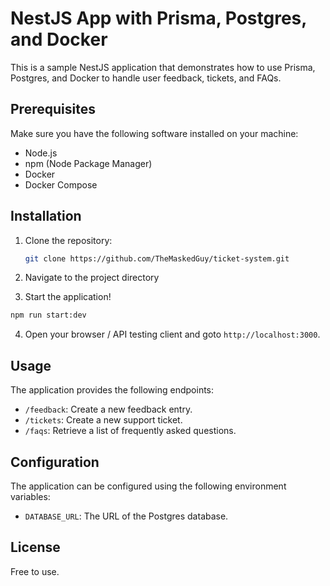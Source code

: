 # NestJS App with Prisma, Postgres, and Docker

This is a sample NestJS application that demonstrates how to use Prisma, Postgres, and Docker to handle user feedback, tickets, and FAQs.

## Prerequisites

Make sure you have the following software installed on your machine:

- Node.js
- npm (Node Package Manager)
- Docker
- Docker Compose

## Installation

1. Clone the repository:

   ```bash
   git clone https://github.com/TheMaskedGuy/ticket-system.git
   ```

2. Navigate to the project directory

3. Start the application!
  ```bash  
  npm run start:dev
  ```

4. Open your browser / API testing client and goto `http://localhost:3000`.

## Usage

The application provides the following endpoints:

- `/feedback`: Create a new feedback entry.
- `/tickets`: Create a new support ticket.
- `/faqs`: Retrieve a list of frequently asked questions.

## Configuration

The application can be configured using the following environment variables:

- `DATABASE_URL`: The URL of the Postgres database.

## License

Free to use.
